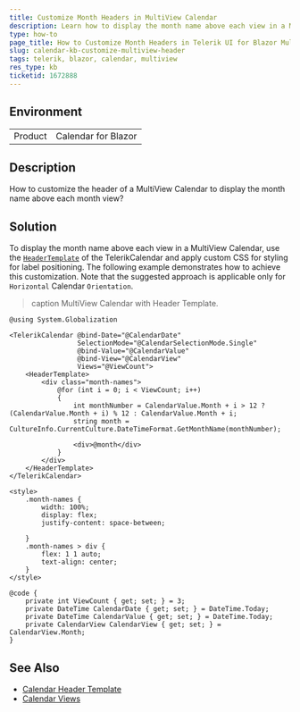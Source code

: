 ```yaml
---
title: Customize Month Headers in MultiView Calendar
description: Learn how to display the month name above each view in a MultiView Calendar using a custom header template and CSS in Telerik UI for Blazor.
type: how-to
page_title: How to Customize Month Headers in Telerik UI for Blazor MultiView Calendar
slug: calendar-kb-customize-multiview-header
tags: telerik, blazor, calendar, multiview
res_type: kb
ticketid: 1672888
---
```


## Environment

<table>
    <tbody>
        <tr>
            <td>Product</td>
            <td>Calendar for Blazor</td>
        </tr>
    </tbody>
</table>

## Description

How to customize the header of a MultiView Calendar to display the month name above each month view?

## Solution

To display the month name above each view in a MultiView Calendar, use the [`HeaderTemplate`](slug://calendar-templates-header) of the TelerikCalendar and apply custom CSS for styling for label positioning. The following example demonstrates how to achieve this customization. Note that the suggested approach is applicable only for `Horizontal` Calendar `Orientation`.

>caption MultiView Calendar with Header Template.

````RAZOR
@using System.Globalization

<TelerikCalendar @bind-Date="@CalendarDate"
                 SelectionMode="@CalendarSelectionMode.Single"
                 @bind-Value="@CalendarValue"
                 @bind-View="@CalendarView"
                 Views="@ViewCount">
    <HeaderTemplate>
        <div class="month-names">
            @for (int i = 0; i < ViewCount; i++)
            {
                int monthNumber = CalendarValue.Month + i > 12 ? (CalendarValue.Month + i) % 12 : CalendarValue.Month + i;
                string month = CultureInfo.CurrentCulture.DateTimeFormat.GetMonthName(monthNumber);

                <div>@month</div>
            }
        </div>
    </HeaderTemplate>
</TelerikCalendar>

<style>
    .month-names {
        width: 100%;
        display: flex;
        justify-content: space-between;
        
    }
    .month-names > div {
        flex: 1 1 auto;
        text-align: center;
    }
</style>

@code {
    private int ViewCount { get; set; } = 3;
    private DateTime CalendarDate { get; set; } = DateTime.Today;
    private DateTime CalendarValue { get; set; } = DateTime.Today;
    private CalendarView CalendarView { get; set; } = CalendarView.Month;
}
````

## See Also

* [Calendar Header Template](slug://calendar-templates-header)
* [Calendar Views](slug://components/calendar/multiview)
